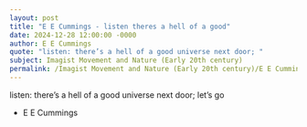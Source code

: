 ```yaml
---
layout: post
title: "E E Cummings - listen theres a hell of a good"
date: 2024-12-28 12:00:00 -0000
author: E E Cummings
quote: "listen: there’s a hell of a good universe next door; "
subject: Imagist Movement and Nature (Early 20th century)
permalink: /Imagist Movement and Nature (Early 20th century)/E E Cummings/E E Cummings - listen theres a hell of a good
---
```


listen: there’s a hell of a good universe next door; 
let’s go

- E E Cummings
